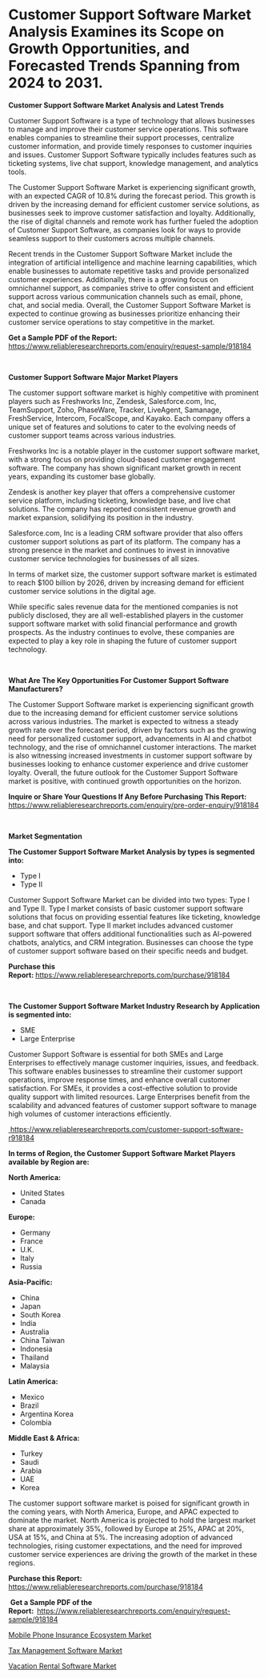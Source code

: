 <p><h1>Customer Support Software Market Analysis Examines its Scope on Growth Opportunities, and Forecasted Trends Spanning from 2024 to 2031.</h1></p><p><strong>Customer Support Software Market Analysis and Latest Trends</strong></p>
<p><p>Customer Support Software is a type of technology that allows businesses to manage and improve their customer service operations. This software enables companies to streamline their support processes, centralize customer information, and provide timely responses to customer inquiries and issues. Customer Support Software typically includes features such as ticketing systems, live chat support, knowledge management, and analytics tools.</p><p>The Customer Support Software Market is experiencing significant growth, with an expected CAGR of 10.8% during the forecast period. This growth is driven by the increasing demand for efficient customer service solutions, as businesses seek to improve customer satisfaction and loyalty. Additionally, the rise of digital channels and remote work has further fueled the adoption of Customer Support Software, as companies look for ways to provide seamless support to their customers across multiple channels.</p><p>Recent trends in the Customer Support Software Market include the integration of artificial intelligence and machine learning capabilities, which enable businesses to automate repetitive tasks and provide personalized customer experiences. Additionally, there is a growing focus on omnichannel support, as companies strive to offer consistent and efficient support across various communication channels such as email, phone, chat, and social media. Overall, the Customer Support Software Market is expected to continue growing as businesses prioritize enhancing their customer service operations to stay competitive in the market.</p></p>
<p><strong>Get a Sample PDF of the Report:&nbsp;</strong> <a href="https://www.reliableresearchreports.com/enquiry/request-sample/918184">https://www.reliableresearchreports.com/enquiry/request-sample/918184</a></p>
<p>&nbsp;</p>
<p><strong>Customer Support Software Major Market Players</strong></p>
<p><p>The customer support software market is highly competitive with prominent players such as Freshworks Inc, Zendesk, Salesforce.com, Inc, TeamSupport, Zoho, PhaseWare, Tracker, LiveAgent, Samanage, FreshService, Intercom, FocalScope, and Kayako. Each company offers a unique set of features and solutions to cater to the evolving needs of customer support teams across various industries.</p><p>Freshworks Inc is a notable player in the customer support software market, with a strong focus on providing cloud-based customer engagement software. The company has shown significant market growth in recent years, expanding its customer base globally.</p><p>Zendesk is another key player that offers a comprehensive customer service platform, including ticketing, knowledge base, and live chat solutions. The company has reported consistent revenue growth and market expansion, solidifying its position in the industry.</p><p>Salesforce.com, Inc is a leading CRM software provider that also offers customer support solutions as part of its platform. The company has a strong presence in the market and continues to invest in innovative customer service technologies for businesses of all sizes.</p><p>In terms of market size, the customer support software market is estimated to reach $100 billion by 2026, driven by increasing demand for efficient customer service solutions in the digital age.</p><p>While specific sales revenue data for the mentioned companies is not publicly disclosed, they are all well-established players in the customer support software market with solid financial performance and growth prospects. As the industry continues to evolve, these companies are expected to play a key role in shaping the future of customer support technology.</p></p>
<p>&nbsp;</p>
<p><strong>What Are The Key Opportunities For Customer Support Software Manufacturers?</strong></p>
<p><p>The Customer Support Software market is experiencing significant growth due to the increasing demand for efficient customer service solutions across various industries. The market is expected to witness a steady growth rate over the forecast period, driven by factors such as the growing need for personalized customer support, advancements in AI and chatbot technology, and the rise of omnichannel customer interactions. The market is also witnessing increased investments in customer support software by businesses looking to enhance customer experience and drive customer loyalty. Overall, the future outlook for the Customer Support Software market is positive, with continued growth opportunities on the horizon.</p></p>
<p><strong>Inquire or Share Your Questions If Any Before Purchasing This Report:</strong> <a href="https://www.reliableresearchreports.com/enquiry/pre-order-enquiry/918184">https://www.reliableresearchreports.com/enquiry/pre-order-enquiry/918184</a></p>
<p>&nbsp;</p>
<p><strong>Market Segmentation</strong></p>
<p><strong>The Customer Support Software Market Analysis by types is segmented into:</strong></p>
<p><ul><li>Type I</li><li>Type II</li></ul></p>
<p><p>Customer Support Software Market can be divided into two types: Type I and Type II. Type I market consists of basic customer support software solutions that focus on providing essential features like ticketing, knowledge base, and chat support. Type II market includes advanced customer support software that offers additional functionalities such as AI-powered chatbots, analytics, and CRM integration. Businesses can choose the type of customer support software based on their specific needs and budget.</p></p>
<p><strong>Purchase this Report:&nbsp;</strong><a href="https://www.reliableresearchreports.com/purchase/918184">https://www.reliableresearchreports.com/purchase/918184</a></p>
<p>&nbsp;</p>
<p><strong>The Customer Support Software Market Industry Research by Application is segmented into:</strong></p>
<p><ul><li>SME</li><li>Large Enterprise</li></ul></p>
<p><p>Customer Support Software is essential for both SMEs and Large Enterprises to effectively manage customer inquiries, issues, and feedback. This software enables businesses to streamline their customer support operations, improve response times, and enhance overall customer satisfaction. For SMEs, it provides a cost-effective solution to provide quality support with limited resources. Large Enterprises benefit from the scalability and advanced features of customer support software to manage high volumes of customer interactions efficiently.</p></p>
<p><a href="https://www.reliableresearchreports.com/customer-support-software-r918184">&nbsp;https://www.reliableresearchreports.com/customer-support-software-r918184</a></p>
<p><strong>In terms of Region, the Customer Support Software Market Players available by Region are:</strong></p>
<p>
    <p> <strong> North America: </strong>
        <ul>
            <li>United States</li>
            <li>Canada</li>
        </ul>
        </p> 
    <p> <strong> Europe: </strong>
        <ul>
            <li>Germany</li>
            <li>France</li>
            <li>U.K.</li>
            <li>Italy</li>
            <li>Russia</li>
        </ul>
        </p> 
    <p> <strong> Asia-Pacific: </strong>
        <ul>
            <li>China</li>
            <li>Japan</li>
            <li>South Korea</li>
            <li>India</li>
            <li>Australia</li>
            <li>China Taiwan</li>
            <li>Indonesia</li>
            <li>Thailand</li>
            <li>Malaysia</li>
        </ul>
        </p> 
    <p> <strong> Latin America: </strong>
        <ul>
            <li>Mexico</li>
            <li>Brazil</li>
            <li>Argentina Korea</li>
            <li>Colombia</li>
        </ul>
        </p> 
    <p> <strong> Middle East & Africa: </strong>
        <ul>
            <li>Turkey</li>
            <li>Saudi</li>
            <li>Arabia</li>
            <li>UAE</li>
            <li>Korea</li>
        </ul>
    </p>
    </p>
<p><p>The customer support software market is poised for significant growth in the coming years, with North America, Europe, and APAC expected to dominate the market. North America is projected to hold the largest market share at approximately 35%, followed by Europe at 25%, APAC at 20%, USA at 15%, and China at 5%. The increasing adoption of advanced technologies, rising customer expectations, and the need for improved customer service experiences are driving the growth of the market in these regions.</p></p>
<p><strong>Purchase this Report: </strong><a href="https://www.reliableresearchreports.com/purchase/918184">https://www.reliableresearchreports.com/purchase/918184</a></p>
<p>&nbsp;<strong>Get a Sample PDF of the Report:&nbsp;&nbsp;</strong><a href="https://www.reliableresearchreports.com/enquiry/request-sample/918184">https://www.reliableresearchreports.com/enquiry/request-sample/918184</a></p>
<p><strong></strong></p>
<p><p><a href="https://www.linkedin.com/pulse/mobile-phone-insurance-ecosystem-market-research-report-its-bhg5f">Mobile Phone Insurance Ecosystem Market</a></p><p><a href="https://www.linkedin.com/pulse/analyzing-tax-management-software-market-global-industry-perspective-aonif">Tax Management Software Market</a></p><p><a href="https://www.linkedin.com/pulse/vacation-rental-software-market-size-cagr-trends-2024-2030-7ue7f">Vacation Rental Software Market</a></p></p>
